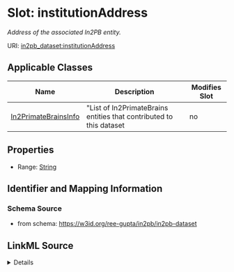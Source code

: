 # Slot: institutionAddress


_Address of the associated In2PB entity._



URI: [in2pb_dataset:institutionAddress](https://w3id.org/ree-gupta/in2pb/in2pb-datasetinstitutionAddress)



<!-- no inheritance hierarchy -->




## Applicable Classes

| Name | Description | Modifies Slot |
| --- | --- | --- |
[In2PrimateBrainsInfo](In2PrimateBrainsInfo.md) | "List of In2PrimateBrains entities that contributed to this dataset |  no  |







## Properties

* Range: [String](String.md)





## Identifier and Mapping Information







### Schema Source


* from schema: https://w3id.org/ree-gupta/in2pb/in2pb-dataset




## LinkML Source

<details>
```yaml
name: institutionAddress
description: Address of the associated In2PB entity.
from_schema: https://w3id.org/ree-gupta/in2pb/in2pb-dataset
rank: 1000
alias: institutionAddress
domain_of:
- In2PrimateBrainsInfo
range: string

```
</details>